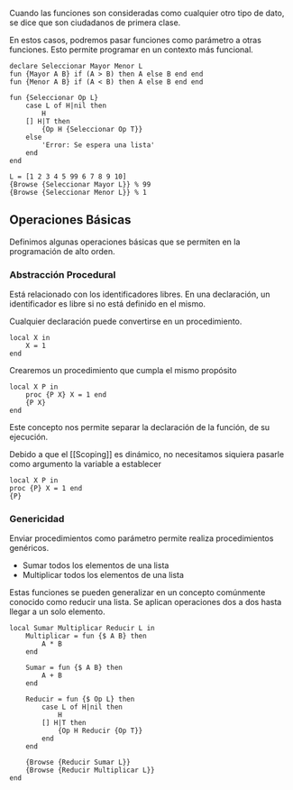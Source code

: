 Cuando las funciones son consideradas como cualquier otro tipo de dato, se dice que son ciudadanos de primera clase.

En estos casos, podremos pasar funciones como parámetro a otras funciones. Esto permite programar en un contexto más funcional.

```Oz
declare Seleccionar Mayor Menor L
fun {Mayor A B} if (A > B) then A else B end end
fun {Menor A B} if (A < B) then A else B end end

fun {Seleccionar Op L}
	case L of H|nil then
		H
	[] H|T then
		{Op H {Seleccionar Op T}}
	else
		'Error: Se espera una lista'
	end
end

L = [1 2 3 4 5 99 6 7 8 9 10]
{Browse {Seleccionar Mayor L}} % 99
{Browse {Seleccionar Menor L}} % 1
```

## Operaciones Básicas

Definimos algunas operaciones básicas que se permiten en la programación de alto orden.

### Abstracción Procedural

Está relacionado con los identificadores libres. En una declaración, un identificador es libre si no está definido en el mismo.

Cualquier declaración puede convertirse en un procedimiento.

```Oz
local X in
	X = 1
end
```

Crearemos un procedimiento que cumpla el mismo propósito

```Oz
local X P in
	proc {P X} X = 1 end
	{P X}
end
```

Este concepto nos permite separar la declaración de la función, de su ejecución.

Debido a que el [[Scoping]] es dinámico, no necesitamos siquiera pasarle como argumento la variable a establecer

```Oz
local X P in
proc {P} X = 1 end
{P}
```

### Genericidad

Enviar procedimientos como parámetro permite realiza procedimientos genéricos.

- Sumar todos los elementos de una lista
- Multiplicar todos los elementos de una lista

Estas funciones se pueden generalizar en un concepto comúnmente conocido como reducir una lista. Se aplican operaciones dos a dos hasta llegar a un solo elemento.

```Oz
local Sumar Multiplicar Reducir L in
	Multiplicar = fun {$ A B} then
		A * B
	end
	
	Sumar = fun {$ A B} then
		A + B
	end
	
	Reducir = fun {$ Op L} then
		case L of H|nil then
			H
		[] H|T then
			{Op H Reducir {Op T}}
		end
	end
	
	{Browse {Reducir Sumar L}}
	{Browse {Reducir Multiplicar L}}
end
```
